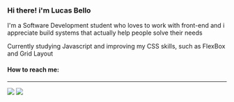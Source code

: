 ### Hi there! i'm Lucas Bello 

I'm a Software Development student who loves to work with front-end and i appreciate build systems that actually help people solve their needs 

Currently studying Javascript and improving my CSS skills, such as FlexBox and Grid Layout

#### How to reach me:
---
<div>
  <a href = "mailto:lucasbellodev@gmail.com"><img src="https://img.shields.io/badge/-Gmail-%23333?style=for-the-badge&logo=gmail&logoColor=white" target="_blank"></a>
  <a href="https://www.linkedin.com/in/lucas-bello/" target="_blank"><img src="https://img.shields.io/badge/-LinkedIn-%230077B5?style=for-the-badge&logo=linkedin&logoColor=white" target="_blank"></a> 
</div>
